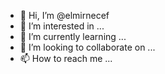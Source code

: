 - 👋 Hi, I’m @elmirnecef
- 👀 I’m interested in ...
- 🌱 I’m currently learning ...
- 💞️ I’m looking to collaborate on ...
- 📫 How to reach me ...

<!---
elmirnecef/elmirnecef is a ✨ special ✨ repository because its `README.md` (this file) appears on your GitHub profile.
You can click the Preview link to take a look at your changes.
--->
